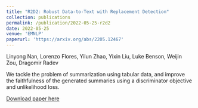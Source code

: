 ```yaml
---
title: "R2D2: Robust Data-to-Text with Replacement Detection"
collection: publications
permalink: /publication/2022-05-25-r2d2
date: 2022-05-25
venue: 'EMNLP'
paperurl: 'https://arxiv.org/abs/2205.12467'
---
```


Linyong Nan, Lorenzo Flores, Yilun Zhao, Yixin Liu, Luke Benson, Weijin Zou, Dragomir Radev

We tackle the problem of summarization using tabular data, and improve the faithfulness of the generated summaries using a discriminator objective and unlikelihood loss.

[Download paper here](http://ljyflores.github.io/files/r2d2.pdf)